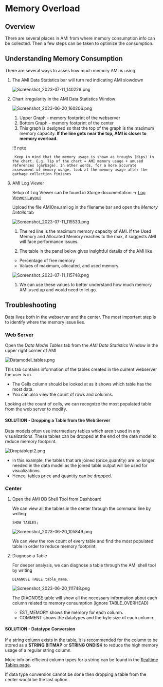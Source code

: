 # Memory Overload

## Overview

There are several places in AMI from where memory consumption info can be collected. Then a few steps can be taken to optimize the consumption.

## Understanding Memory Consumption

There are several ways to asses how much memory AMI is using

1. The AMI Data Statistics bar will turn red indicating AMI slowdown

	![](../resources/legacy_mediawiki/Screenshot_2023-07-11_140228.png "Screenshot_2023-07-11_140228.png")  

1. Chart irregularity in the AMI Data Statistics Window

	![](../resources/legacy_mediawiki/Screenshot_2023-06-20_160206.png "Screenshot_2023-06-20_160206.png")

	1. Upper Graph - memory footprint of the webserver  
	1. Bottom Graph - memory footprint of the center  
	1. This graph is designed so that the top of the graph is the maximum memory capacity. **If the line gets near the top, AMI is closer to memory overload.**
	
	!!! note
		
		Keep in mind that the memory usage is shown as troughs (dips) in the chart. E.g. Tip of the chart = AMI memory usage + unused references (garbage). In other words, for a more accurate assessment of memory usage, look at the memory usage after the garbage collection finishes

1. AMI Log Viewer

	Setup of Log Viewer can be found in 3forge documentation -\> [Log Viewer Layout](./logs.md#log-viewer-layout)

	Upload the file AMIOne.amilog in the filename bar and open the *Memory Details* tab

	![](../resources/legacy_mediawiki/Screenshot_2023-07-11_115533.png "Screenshot_2023-07-11_115533.png")

  
	1. The red line is the maximum memory capacity of AMI. If the Used Memory and Allocated Memory reaches to the max, it suggests AMI will face performance issues.

	2. The table in the panel below gives insightful details of the AMI like

	-   Percentage of free memory
	-   Values of maximum, allocated, and used memory.

	![](../resources/legacy_mediawiki/Screenshot_2023-07-11_115748.png "Screenshot_2023-07-11_115748.png")

	1. We can use these values to better understand how much memory AMI used up and would need to let go.

## Troubleshooting

Data lives both in the webserver and the center. The most important step is to identify where the memory issue lies. 

### Web Server

Open the *Data Model Tables* tab from the *AMI Data Statistics* Window in the upper right corner of AMI

![](../resources/legacy_mediawiki/Datamodel_tables.png "Datamodel_tables.png")

This tab contains information of the tables created in the current webserver the user is in.

-   The Cells column should be looked at as it shows which table has the most data.
-   You can also view the count of rows and columns.

Looking at the count of cells, we can recognize the most populated table from the web server to modify.

#### SOLUTION - Dropping a Table from the Web Server

Data models often use intermediary tables which aren't used in any visualizations. These tables can be dropped at the end of the data model to reduce memory footprint.

![](../resources/legacy_mediawiki/Droptablept2.png "Droptablept2.png")

-   In this example, the tables that are joined (price,quantity) are no longer needed in the data model as the joined table output will be used for visualizations.
-   Hence, tables price and quantity can be dropped.

### Center

1. Open the AMI DB Shell Tool from Dashboard

	We can view all the tables in the center through the command line by writing

	``` amiscript
	SHOW TABLES;
	```

	![](../resources/legacy_mediawiki/Screenshot_2023-06-20_105849.png "Screenshot_2023-06-20_105849.png")

	We can view the row count of every table and find the most populated table in order to reduce memory footprint.

2. Diagnose a Table

	For deeper analysis, we can diagnose a table through the AMI shell tool by writing

	``` amiscript
	DIAGNOSE TABLE table_name;
	```

	![](../resources/legacy_mediawiki/Screenshot_2023-06-20_111748.png "Screenshot_2023-06-20_111748.png")

	The DIAGNOSE table will show all the necessary information about each column related to memory consumption (ignore TABLE_OVERHEAD)

	-   EST_MEMORY shows the memory for each column.
	-   COMMENT shows the datatypes and the byte size of each column.

#### SOLUTION - Datatype Conversion

If a string column exists in the table, it is recommended for the column to be stored as a **STRING BITMAP** or **STRING ONDISK** to reduce the high memory usage of a regular string column.

More info on efficient column types for a string can be found in the [Realtime Tables page](../center/realtime_tables.md#choosing-the-best-column-type-for-string).

If data type conversion cannot be done then dropping a table from the center would be the last option.

